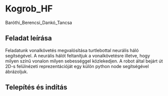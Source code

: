 # Kogrob_HF
Baróthi_Berencsi_Dankó_Tancsa

## Feladat leírása

Feladatunk vonalkövetés megvalósítása turtlebottal neurális 
háló segítségével.
A neurális hálót feltanítjuk a vonalkövetésre illetve, hogy 
milyen színű vonalon milyen sebességgel közlekedjen. A 
robot által bejárt út 2D-s felülnézeti reprezentációját 
egy külön python node segítségével ábrázoljuk.

## Telepítés és indítás

